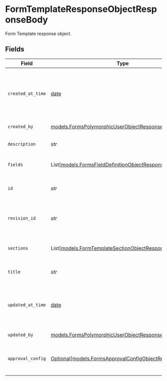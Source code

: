 # FormTemplateResponseObjectResponseBody

Form Template response object.


## Fields

| Field                                                                                                        | Type                                                                                                         | Required                                                                                                     | Description                                                                                                  | Example                                                                                                      |
| ------------------------------------------------------------------------------------------------------------ | ------------------------------------------------------------------------------------------------------------ | ------------------------------------------------------------------------------------------------------------ | ------------------------------------------------------------------------------------------------------------ | ------------------------------------------------------------------------------------------------------------ |
| `created_at_time`                                                                                            | [date](https://docs.python.org/3/library/datetime.html#date-objects)                                         | :heavy_check_mark:                                                                                           | Creation time of the form template. UTC timestamp in RFC 3339 format.                                        | 2019-06-13T19:08:25Z                                                                                         |
| `created_by`                                                                                                 | [models.FormsPolymorphicUserObjectResponseBody](../models/formspolymorphicuserobjectresponsebody.md)         | :heavy_check_mark:                                                                                           | User or driver object.                                                                                       |                                                                                                              |
| `description`                                                                                                | *str*                                                                                                        | :heavy_check_mark:                                                                                           | Description of the form template.                                                                            | This is a form template for job J999.                                                                        |
| `fields`                                                                                                     | List[[models.FormsFieldDefinitionObjectResponseBody](../models/formsfielddefinitionobjectresponsebody.md)]   | :heavy_check_mark:                                                                                           | List of fields in the form template.                                                                         |                                                                                                              |
| `id`                                                                                                         | *str*                                                                                                        | :heavy_check_mark:                                                                                           | Unique identifier of the form template.                                                                      | 9814a1fa-f0c6-408b-bf85-51dc3bc71ac7                                                                         |
| `revision_id`                                                                                                | *str*                                                                                                        | :heavy_check_mark:                                                                                           | Unique identifier of the form template revision.                                                             | 1214a1fa-f0c6-408b-bf85-51dc3bc71ac7                                                                         |
| `sections`                                                                                                   | List[[models.FormTemplateSectionObjectResponseBody](../models/formtemplatesectionobjectresponsebody.md)]     | :heavy_check_mark:                                                                                           | List of sections in the form template.                                                                       |                                                                                                              |
| `title`                                                                                                      | *str*                                                                                                        | :heavy_check_mark:                                                                                           | Title of the form template.                                                                                  | Job - J999                                                                                                   |
| `updated_at_time`                                                                                            | [date](https://docs.python.org/3/library/datetime.html#date-objects)                                         | :heavy_check_mark:                                                                                           | Update time of the form template. UTC timestamp in RFC 3339 format.                                          | 2019-06-13T19:08:25Z                                                                                         |
| `updated_by`                                                                                                 | [models.FormsPolymorphicUserObjectResponseBody](../models/formspolymorphicuserobjectresponsebody.md)         | :heavy_check_mark:                                                                                           | User or driver object.                                                                                       |                                                                                                              |
| `approval_config`                                                                                            | [Optional[models.FormsApprovalConfigObjectResponseBody]](../models/formsapprovalconfigobjectresponsebody.md) | :heavy_minus_sign:                                                                                           | Form Template approval configuration object.                                                                 |                                                                                                              |